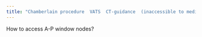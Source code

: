 ```yaml
---
title: "Chamberlain procedure  VATS  CT-guidance  (inaccessible to mediastinoscopy)"
---
```

How to access A-P window nodes?

